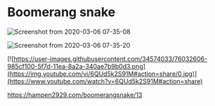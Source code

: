 # Boomerang snake

![Screenshot from 2020-03-06 07-35-08](https://user-images.githubusercontent.com/34574033/76032342-0654e880-5f7d-11ea-9068-f8532b44a50f.png)

![Screenshot from 2020-03-06 07-35-20](https://user-images.githubusercontent.com/34574033/76032352-0fde5080-5f7d-11ea-8073-08bdfe5a8a59.png)

[![https://user-images.githubusercontent.com/34574033/76032606-985cf100-5f7d-11ea-8a2a-340ae7b9b0d3.png](https://img.youtube.com/vi/6QUd5k2S91M#action=share/0.jpg)](https://www.youtube.com/watch?v=6QUd5k2S91M#action=share)

https://hampen2929.com/boomerangsnake/13
